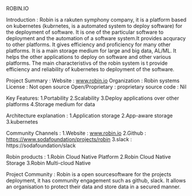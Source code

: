 ROBIN.IO 

Introduction : Robin is a rakuten symphony company, it is a platform based on kubernetes (kubrnetes, is a                                    automated system to deploy software) for the deployment of software. It is one of the particular software to deployment and the automation of a software system.It provides acquracy to other platforms. It gives efficiency and proficiency for many other platforms. It is a main storage medium for large and big data, AL/ML. It helps the other applications to deploy on software and other various platforms. The main characteristivs of the robin system is t provide efficiency and reliability of kubernetes to deployment of the software.

Project Summary :
                           Website               : www.robin.io
                           Organization        : Robin systems
                           License                : Not open source
                           Open/Proprietary : proprietary
                           source code         : Nil
 
Key Features: 
             1.Portability
             2.Scalability
             3.Deploy applications over other platforms
             4.Storage medium for data

Architecture explanation :
             1.Application storage
             2.App-aware storage
             3.kubernetes

Community Channels :
             1.Website : www.robin.io
             2.Github   : https://www.sodafoundation/projects/robin
             3.slack     : https://sodafoundation/slack

Robin products :
             1.Robin Cloud Native Platform
             2.Robin Cloud Native Storage
             3.Robin Multi-cloud Native

Project Community :
             Robin is a open sourcesoftware for the projects deployment, it has community engagement such as github,
             slack. It allows an organisation to protect their data and store data in a secured manner.
